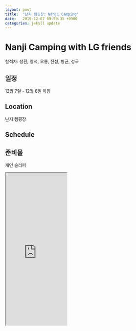 ```yaml
---
layout: post
title:  "난지 캠핑장: Nanji Camping"
date:   2019-12-07 09:59:35 +0900
categories: jekyll update
---
```


# Nanji Camping with LG friends
참석자: 성환, 영석, 오룡, 진성, 형균, 성국

## 일정
12월 7일 - 12월 8일 아침

## Location
난지 캠핑장

## Schedule

## 준비물
개인 슬리퍼

<iframe src="https://docs.google.com/spreadsheets/d/e/2PACX-1vTk4vWBrsHCOBQwxzdLdILP1Ys4C738SWJm2pNBdaIWTPSSjJNGuNMMBy--7F0Fd21aHebgPWiVDpJs/pubhtml?widget=true&amp;headers=false" width="200px" height="500px"></iframe>
